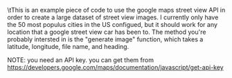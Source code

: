 \tThis is an example piece of code to use the google maps street view API in order to create a large dataset of street view images. 
I currently only have the 50 most populus cities in the US configued, but it should work for any location that a google street view
car has been to. The method you're probably intersted in is the "generate image" function, which takes a latitude, longitude, 
file name, and heading.

NOTE: you need an API key. you can get them from https://developers.google.com/maps/documentation/javascript/get-api-key
